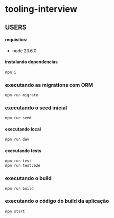 # tooling-interview

## USERS

#### requisitos:
- node 23.6.0

#### instalando dependencias
```sh
npm i
```

### executando as migrations com ORM
```bash
npm run migrate 
``` 

### executando o seed inicial
```bash
npm run seed
```

#### executando local
```sh
npm run dev
```

#### executando tests
```sh
npm run test
npm run test:e2e
```

### executando o build
```bash
npm run build
```

### executando o código do build da aplicação
```bash
npm start
```
